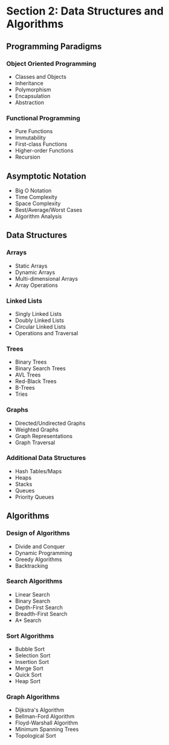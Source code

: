 # Section 2: Data Structures and Algorithms
## Programming Paradigms
### Object Oriented Programming
- Classes and Objects
- Inheritance
- Polymorphism
- Encapsulation
- Abstraction

### Functional Programming
- Pure Functions
- Immutability
- First-class Functions
- Higher-order Functions
- Recursion

## Asymptotic Notation
- Big O Notation
- Time Complexity
- Space Complexity
- Best/Average/Worst Cases
- Algorithm Analysis

## Data Structures
### Arrays
- Static Arrays
- Dynamic Arrays
- Multi-dimensional Arrays
- Array Operations

### Linked Lists
- Singly Linked Lists
- Doubly Linked Lists
- Circular Linked Lists
- Operations and Traversal

### Trees
- Binary Trees
- Binary Search Trees
- AVL Trees
- Red-Black Trees
- B-Trees
- Tries

### Graphs
- Directed/Undirected Graphs
- Weighted Graphs
- Graph Representations
- Graph Traversal

### Additional Data Structures
- Hash Tables/Maps
- Heaps
- Stacks
- Queues
- Priority Queues

## Algorithms
### Design of Algorithms
- Divide and Conquer
- Dynamic Programming
- Greedy Algorithms
- Backtracking

### Search Algorithms
- Linear Search
- Binary Search
- Depth-First Search
- Breadth-First Search
- A* Search

### Sort Algorithms
- Bubble Sort
- Selection Sort
- Insertion Sort
- Merge Sort
- Quick Sort
- Heap Sort

### Graph Algorithms
- Dijkstra's Algorithm
- Bellman-Ford Algorithm
- Floyd-Warshall Algorithm
- Minimum Spanning Trees
- Topological Sort